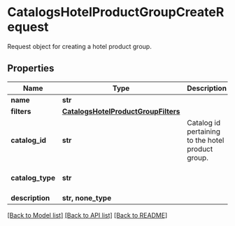 # CatalogsHotelProductGroupCreateRequest

Request object for creating a hotel product group.

## Properties
Name | Type | Description | Notes
------------ | ------------- | ------------- | -------------
**name** | **str** |  | 
**filters** | [**CatalogsHotelProductGroupFilters**](CatalogsHotelProductGroupFilters.md) |  | 
**catalog_id** | **str** | Catalog id pertaining to the hotel product group. | 
**catalog_type** | **str** |  | defaults to "HOTEL"
**description** | **str, none_type** |  | [optional] 

[[Back to Model list]](../README.md#documentation-for-models) [[Back to API list]](../README.md#documentation-for-api-endpoints) [[Back to README]](../README.md)



